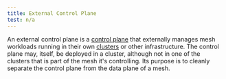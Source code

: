 ```yaml
---
title: External Control Plane
test: n/a
---
```


An external control plane is a [control plane](/ko/docs/reference/glossary/#control-plane)
that externally manages mesh workloads running in their own [clusters](/ko/docs/reference/glossary/#cluster)
or other infrastructure. The control plane may, itself, be deployed in a cluster, although not
in one of the clusters that is part of the mesh it's controlling.
Its purpose is to cleanly separate the control plane from the data plane of a mesh.
